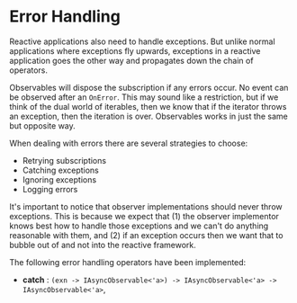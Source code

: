# Error Handling

Reactive applications also need to handle exceptions. But unlike normal applications where exceptions fly upwards, exceptions in a reactive application goes the other way and propagates down the chain of operators.

Observables will dispose the subscription if any errors occur. No event can be observed after an `OnError`. This may sound like a restriction, but if we think of the dual world of iterables, then we know that if the iterator throws an exception, then the iteration is over. Observables works in just the same but opposite way.

When dealing with errors there are several strategies to choose:

- Retrying subscriptions
- Catching exceptions
- Ignoring exceptions
- Logging errors

It's important to notice that observer implementations should never throw exceptions. This is because we expect that (1) the observer implementor knows best how to handle those exceptions and we can't do anything reasonable with them, and (2) if an exception occurs then we want that to bubble out of and not into the reactive framework.

The following error handling operators have been implemented:

- **catch** : `(exn -> IAsyncObservable<'a>) -> IAsyncObservable<'a> -> IAsyncObservable<'a>`,
